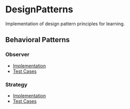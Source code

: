 # DesignPatterns

Implementation of design pattern principles for learning. 

## Behavioral Patterns

### Observer
* [Implementation](./src/main/java/com/github/uditnarayan/designpatterns/behavioral/observer)
* [Test Cases](./src/test/java/com/github/uditnarayan/designpatterns/bahavioral/observer)

### Strategy
* [Implementation](./src/main/java/com/github/uditnarayan/designpatterns/behavioral/strategy)
* [Test Cases](./src/test/java/com/github/uditnarayan/designpatterns/bahavioral/strategy)
